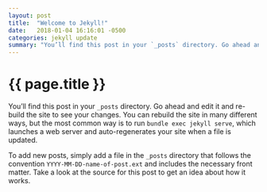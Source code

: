 ```yaml
---
layout: post
title:  "Welcome to Jekyll!"
date:   2018-01-04 16:16:01 -0500
categories: jekyll update
summary: "You’ll find this post in your `_posts` directory. Go ahead and edit it and re-build the site to see your changes."
---
```


{{ page.title }}
================

You’ll find this post in your `_posts` directory. Go ahead and edit it and re-build the site to see your changes. You can rebuild the site in many different ways, but the most common way is to run `bundle exec jekyll serve`, which launches a web server and auto-regenerates your site when a file is updated.

To add new posts, simply add a file in the `_posts` directory that follows the convention `YYYY-MM-DD-name-of-post.ext` and includes the necessary front matter. Take a look at the source for this post to get an idea about how it works.